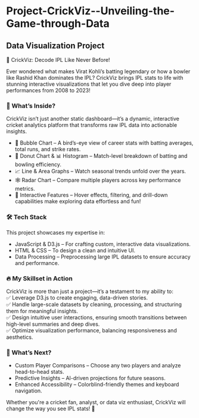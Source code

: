 # Project-CrickViz--Unveiling-the-Game-through-Data
## Data Visualization Project
🏏 CrickViz: Decode IPL Like Never Before!  

Ever wondered what makes Virat Kohli’s batting legendary or how a bowler like Rashid Khan dominates the IPL? CrickViz brings IPL stats to life with stunning interactive visualizations that let you dive deep into player performances from 2008 to 2023!  

### 🚀 What’s Inside?  
CrickViz isn’t just another static dashboard—it’s a dynamic, interactive cricket analytics platform that transforms raw IPL data into actionable insights.  

- 🔵 Bubble Chart – A bird’s-eye view of career stats with batting averages, total runs, and strike rates.  
- 🍩 Donut Chart & 📊 Histogram – Match-level breakdown of batting and bowling efficiency.  
- 📈 Line & Area Graphs – Watch seasonal trends unfold over the years.  
- 🕸️ Radar Chart – Compare multiple players across key performance metrics.  
- 🎯 Interactive Features – Hover effects, filtering, and drill-down capabilities make exploring data effortless and fun!  

### 🛠️ Tech Stack  
This project showcases my expertise in:  
- JavaScript & D3.js – For crafting custom, interactive data visualizations.  
- HTML & CSS – To design a clean and intuitive UI.  
- Data Processing – Preprocessing large IPL datasets to ensure accuracy and performance.  

### 🔥 My Skillset in Action  
CrickViz is more than just a project—it’s a testament to my ability to:  
✅ Leverage D3.js to create engaging, data-driven stories.  
✅ Handle large-scale datasets by cleaning, processing, and structuring them for meaningful insights.  
✅ Design intuitive user interactions, ensuring smooth transitions between high-level summaries and deep dives.  
✅ Optimize visualization performance, balancing responsiveness and aesthetics.  

### 🔮 What’s Next?  
- Custom Player Comparisons – Choose any two players and analyze head-to-head stats.  
- Predictive Insights – AI-driven projections for future seasons.  
- Enhanced Accessibility – Colorblind-friendly themes and keyboard navigation.  

Whether you're a cricket fan, analyst, or data viz enthusiast, CrickViz will change the way you see IPL stats! 🚀  
